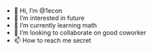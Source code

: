 - 👋 Hi, I’m @1econ
- 👀 I’m interested in future
- 🌱 I’m currently learning math
- 💞️ I’m looking to collaborate on good coworker
- 📫 How to reach me secret

<!---
1econ/1econ is a ✨ special ✨ repository because its `README.md` (this file) appears on your GitHub profile.
You can click the Preview link to take a look at your changes.
--->
